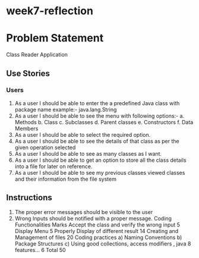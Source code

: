 # week7-reflection

# Problem Statement
Class Reader Application
## Use Stories
### Users
1. As a user I should be able to enter the a predefined Java class with package name example:-
java.lang.String
2. As a user I should be able to see the menu with following options:-
a. Methods
b. Class
c. Subclasses
d. Parent classes
e. Constructors
f. Data Members
3. As a user I should be able to select the required option.
4. As a user I should be able to see the details of that class as per the given operation selected
5. As a user I should be able to see as many classes as I want.
6. As a user I should be able to get an option to store all the class details into a file for later on
reference.
7. As a user I should be able to see my previous classes viewed classes and their information from the
file system
## Instructions
1. The proper error messages should be visible to the user
2. Wrong Inputs should be notified with a proper message.
Coding Functionalities Marks
Accept the class and verify the wrong input 5
Display Menu 5
Properly Display of different result 14
Creating and Management of files 20
Coding practices
a) Naming Conventions
b) Package Structures
c) Using good collections, access modifiers , java 8 features...
6
Total 50
